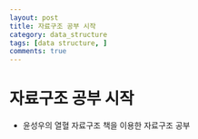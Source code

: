 ```yaml
---
layout: post
title: 자료구조 공부 시작 
category: data_structure
tags: [data structure, ]
comments: true
---
```


# 자료구조 공부 시작
- 윤성우의 열혈 자료구조 책을 이용한 자료구조 공부 
